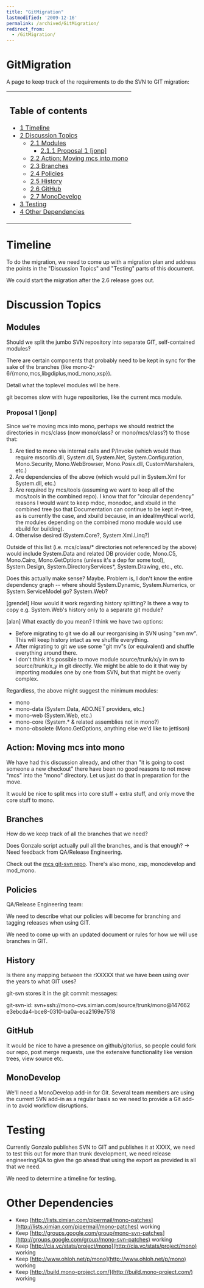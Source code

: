 ```yaml
---
title: "GitMigration"
lastmodified: '2009-12-16'
permalink: /archived/GitMigration/
redirect_from:
  - /GitMigration/
---
```


GitMigration
============

A page to keep track of the requirements to do the SVN to GIT migration:

<table>
<col width="100%" />
<tbody>
<tr class="odd">
<td align="left"><h2>Table of contents</h2>
<ul>
<li><a href="#timeline">1 Timeline</a></li>
<li><a href="#discussion-topics">2 Discussion Topics</a>
<ul>
<li><a href="#modules">2.1 Modules</a>
<ul>
<li><a href="#proposal-1-jonp">2.1.1 Proposal 1 [jonp]</a></li>
</ul></li>
<li><a href="#action-moving-mcs-into-mono">2.2 Action: Moving mcs into mono</a></li>
<li><a href="#branches">2.3 Branches</a></li>
<li><a href="#policies">2.4 Policies</a></li>
<li><a href="#history">2.5 History</a></li>
<li><a href="#github">2.6 GitHub</a></li>
<li><a href="#monodevelop">2.7 MonoDevelop</a></li>
</ul></li>
<li><a href="#testing">3 Testing</a></li>
<li><a href="#other-dependencies">4 Other Dependencies</a></li>
</ul></td>
</tr>
</tbody>
</table>

Timeline
========

To do the migration, we need to come up with a migration plan and address the points in the "Discussion Topics" and "Testing" parts of this document.

We could start the migration after the 2.6 release goes out.

Discussion Topics
=================

Modules
-------

Should we split the jumbo SVN repository into separate GIT, self-contained modules?

There are certain components that probably need to be kept in sync for the sake of the branches (like mono-2-6/{mono,mcs,libgdiplus,mod\_mono,xsp}).

Detail what the toplevel modules will be here.

git becomes slow with huge repositories, like the current mcs module.

### Proposal 1 [jonp]

Since we're moving mcs into mono, perhaps we should restrict the directories in mcs/class (now mono/class? or mono/mcs/class?) to those that:

1.  Are tied to mono via internal calls and P/Invoke (which would thus require mscorlib.dll, System.dll, System.Net, System.Configuration, Mono.Security, Mono.WebBrowser, Mono.Posix.dll, CustomMarshalers, etc.)
2.  Are dependencies of the above (which would pull in System.Xml for System.dll, etc.)
3.  Are required by mcs/tools (assuming we want to keep all of the mcs/tools in the combined repo). I know that for "circular dependency" reasons I would want to keep mdoc, monodoc, and xbuild in the combined tree (so that Documentation can continue to be kept in-tree, as is currently the case, and xbuild because, in an ideal/mythical world, the modules depending on the combined mono module would use xbuild for building).
4.  Otherwise desired (System.Core?, System.Xml.Linq?)

Outside of this list (i.e. mcs/class/\* directories not referenced by the above) would include System.Data and related DB provider code, Mono.C5, Mono.Cairo, Mono.GetOptions (unless it's a dep for some tool), System.Design, System.DirectoryServices\*, System.Drawing, etc., etc.

Does this actually make sense? Maybe. Problem is, I don't know the entire dependency graph -- where should System.Dynamic, System.Numerics, or System.ServiceModel go? System.Web?

[grendel] How would it work regarding history splitting? Is there a way to copy e.g. System.Web's history only to a separate git module?

[alan] What exactly do you mean? I think we have two options:

-   Before migrating to git we do all our reorganising in SVN using "svn mv". This will keep history intact as we shuffle everything.
-   After migrating to git we use some "git mv"s (or equivalent) and shuffle everything around there.
-   I don't think it's possible to move module source/trunk/x/y in svn to source/trunk/x\_y in git directly. We might be able to do it that way by importing modules one by one from SVN, but that might be overly complex.

Regardless, the above might suggest the minimum modules:

-   mono
-   mono-data (System.Data, ADO.NET providers, etc.)
-   mono-web (System.Web, etc.)
-   mono-core (System.\* & related assemblies not in mono?)
-   mono-obsolete (Mono.GetOptions, anything else we'd like to jettison)

Action: Moving mcs into mono
----------------------------

We have had this discussion already, and other than "it is going to cost someone a new checkout" there have been no good reasons to not move "mcs" into the "mono" directory. Let us just do that in preparation for the move.

It would be nice to split mcs into core stuff + extra stuff, and only move the core stuff to mono.

Branches
--------

How do we keep track of all the branches that we need?

Does Gonzalo script actually pull all the branches, and is that enough? -\> Need feedback from QA/Release Engineering.

Check out the [mcs git-svn repo](http://repo.or.cz/w/mcs.git). There's also mono, xsp, monodevelop and mod\_mono.

Policies
--------

QA/Release Engineering team:

We need to describe what our policies will become for branching and tagging releases when using GIT.

We need to come up with an updated document or rules for how we will use branches in GIT.

History
-------

Is there any mapping between the rXXXXX that we have been using over the years to what GIT uses?

git-svn stores it in the git commit messages:

git-svn-id: svn+ssh://mono-cvs.ximian.com/source/trunk/mono@147662 e3ebcda4-bce8-0310-ba0a-eca2169e7518

GitHub
------

It would be nice to have a presence on github/gitorius, so people could fork our repo, post merge requests, use the extensive functionality like version trees, view source etc.

MonoDevelop
-----------

We'll need a MonoDevelop add-in for Git. Several team members are using the current SVN add-in as a regular basis so we need to provide a Git add-in to avoid workflow disruptions.

Testing
=======

Currently Gonzalo publishes SVN to GIT and publishes it at XXXX, we need to test this out for more than trunk development, we need release engineering/QA to give the go ahead that using the export as provided is all that we need.

We need to determine a timeline for testing.

Other Dependencies
==================

-   Keep [http://lists.ximian.com/pipermail/mono-patches](http://lists.ximian.com/pipermail/mono-patches) working
-   Keep [http://groups.google.com/group/mono-svn-patches](http://groups.google.com/group/mono-svn-patches) working
-   Keep [http://cia.vc/stats/project/mono](http://cia.vc/stats/project/mono) working
-   Keep [http://www.ohloh.net/p/mono](http://www.ohloh.net/p/mono) working
-   Keep [http://build.mono-project.com/](http://build.mono-project.com/) working


